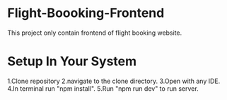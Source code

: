 # Flight-Boooking-Frontend

This project only contain frontend of flight booking website.

# Setup In Your System 

1.Clone repository
2.navigate to the clone directory.
3.Open with any IDE.
4.In terminal run "npm install".
5.Run "npm run dev" to run server.

